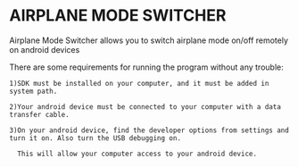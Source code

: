 # AIRPLANE MODE SWITCHER

Airplane Mode Switcher allows you to switch airplane mode on/off remotely on android devices

There are some requirements for running the program without any trouble:

	1)SDK must be installed on your computer, and it must be added in system path.

	2)Your android device must be connected to your computer with a data transfer cable.

	3)On your android device, find the developer options from settings and turn it on. Also turn the USB debugging on.

	  This will allow your computer access to your android device.
  
